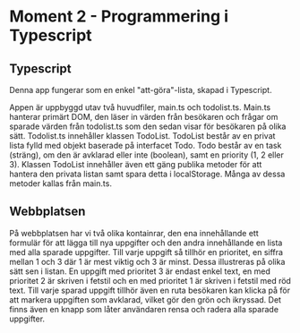 # Moment 2 - Programmering i Typescript
## Typescript
Denna app fungerar som en enkel "att-göra"-lista, skapad i Typescript.

 Appen är uppbyggd utav två huvudfiler, main.ts och todolist.ts. Main.ts hanterar primärt DOM, den läser in värden från besökaren och frågar om sparade värden från todolist.ts som den sedan visar för besökaren på olika sätt.
 Todolist.ts innehåller klassen TodoList. TodoList består av en privat lista fylld med objekt baserade på interfacet Todo. Todo består av en task (sträng), om den är avklarad eller inte (boolean), samt en priority (1, 2 eller 3).
 Klassen TodoList innehåller även ett gäng publika metoder för att hantera den privata listan samt spara detta i localStorage. Många av dessa metoder kallas från main.ts.

## Webbplatsen
På webbplatsen har vi två olika kontainrar, den ena innehållande ett formulär för att lägga till nya uppgifter och den andra innehållande en lista med alla sparade uppgifter.
Till varje uppgift så tillhör en prioritet, en siffra mellan 1 och 3 där 1 är mest viktig och 3 är minst. Dessa illustreras på olika sätt sen i listan. En uppgift med prioritet 3 är endast enkel text, en med prioritet 2 är skriven i fetstil och en med prioritet 1 är skriven i fetstil med röd text.
Till varje sparad uppgift tillhör även en ruta besökaren kan klicka på för att markera uppgiften som avklarad, vilket gör den grön och ikryssad.
Det finns även en knapp som låter användaren rensa och radera alla sparade uppgifter.
